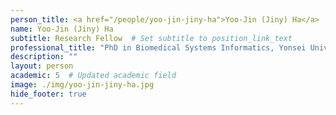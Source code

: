 ```yaml
---
person_title: <a href="/people/yoo-jin-jiny-ha">Yoo-Jin (Jiny) Ha</a>
name: Yoo-Jin (Jiny) Ha
subtitle: Research Fellow  # Set subtitle to position_link_text
professional_title: "PhD in Biomedical Systems Informatics, Yonsei University College of Medicine"
description: ""
layout: person
academic: 5  # Updated academic field
image: ./img/yoo-jin-jiny-ha.jpg
hide_footer: true
---
```

